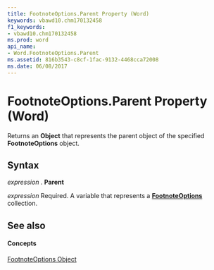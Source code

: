 ```yaml
---
title: FootnoteOptions.Parent Property (Word)
keywords: vbawd10.chm170132458
f1_keywords:
- vbawd10.chm170132458
ms.prod: word
api_name:
- Word.FootnoteOptions.Parent
ms.assetid: 816b3543-c8cf-1fac-9132-4468cca72008
ms.date: 06/08/2017
---
```



# FootnoteOptions.Parent Property (Word)

Returns an **Object** that represents the parent object of the specified **FootnoteOptions** object.


## Syntax

 _expression_ . **Parent**

 _expression_ Required. A variable that represents a **[FootnoteOptions](footnoteoptions-object-word.md)** collection.


## See also


#### Concepts


[FootnoteOptions Object](footnoteoptions-object-word.md)

